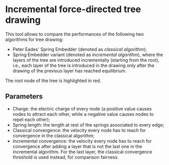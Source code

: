 # Incremental force-directed tree drawing

This tool allows to compare the performances of the following two algorithms for tree drawing:

* Peter Eades' Spring Embedder (denoted as _classical algorithm_);
* Spring Embedder variant (denoted as _incremental algorithm_), where the layers of the tree are introduced
incrementally (starting from the root), i.e., each layer of the tree is introduced in the drawing only after the drawing
of the previous layer has reached equilibrium.

The root node of the tree is highlighted in red.

## Parameters

* Charge: the electric charge of every node (a positive value causes nodes to attract each other, while a negative value
causes nodes to repel each other);
* Spring length: the length at rest of the springs associated to every edge;
* Classical convergence: the velocity every node has to reach for convergence in the classical algorithm;
* Incremental convergence: the velocity every node has to reach for convergence after adding a layer that is not the
last one in the incremental algorithm. For the last layer, the classical convergence threshold is used instead, for
comparison fairness.